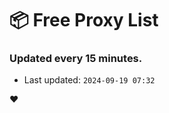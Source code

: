 # :package: Free Proxy List
### Updated every 15 minutes.

- Last updated: `2024-09-19 07:32`

:heart:
